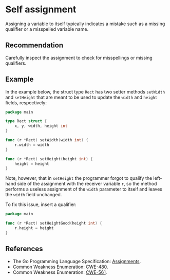 # Self assignment
Assigning a variable to itself typically indicates a mistake such as a missing qualifier or a misspelled variable name.


## Recommendation
Carefully inspect the assignment to check for misspellings or missing qualifiers.


## Example
In the example below, the struct type `Rect` has two setter methods `setWidth` and `setHeight` that are meant to be used to update the `width` and `height` fields, respectively:


```go
package main

type Rect struct {
	x, y, width, height int
}

func (r *Rect) setWidth(width int) {
	r.width = width
}

func (r *Rect) setHeight(height int) {
	height = height
}

```
Note, however, that in `setHeight` the programmer forgot to qualify the left-hand side of the assignment with the receiver variable `r`, so the method performs a useless assignment of the `width` parameter to itself and leaves the `width` field unchanged.

To fix this issue, insert a qualifier:


```go
package main

func (r *Rect) setHeightGood(height int) {
	r.height = height
}

```

## References
* The Go Programming Language Specification: [Assignments](https://golang.org/ref/spec#Assignments).
* Common Weakness Enumeration: [CWE-480](https://cwe.mitre.org/data/definitions/480.html).
* Common Weakness Enumeration: [CWE-561](https://cwe.mitre.org/data/definitions/561.html).
